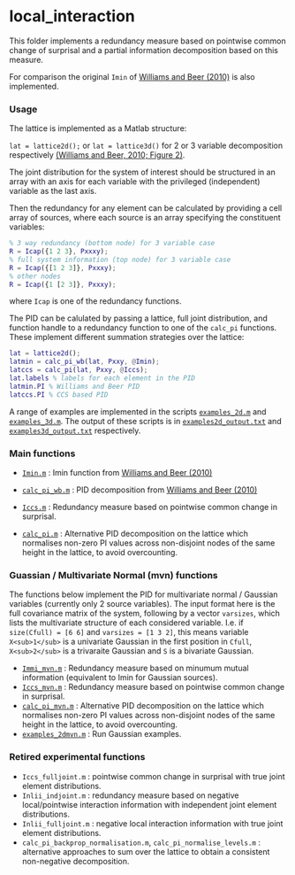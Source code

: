 # local_interaction

This folder implements a redundancy measure based on pointwise common change of surprisal and a partial information decomposition based on this measure.

For comparison the original `Imin` of [Williams and Beer (2010)](http://arxiv.org/abs/1004.2515) is also implemented.

### Usage

The lattice is implemented as a Matlab structure:

`lat = lattice2d();` or `lat = lattice3d()` for 2 or 3 variable decomposition respectively [(Williams and Beer, 2010; Figure 2)](http://arxiv.org/abs/1004.2515).

The joint distribution for the system of interest should be structured in an array with an axis for each variable with the privileged (independent) variable as the last axis.

Then the redundancy for any element can be calculated by providing a cell array of sources, where each source is an array specifying the constituent variables:

```matlab
% 3 way redundancy (bottom node) for 3 variable case
R = Icap({1 2 3}, Pxxxy);
% full system information (top node) for 3 variable case
R = Icap({[1 2 3]}, Pxxxy);
% other nodes
R = Icap({1 [2 3]}, Pxxxy);
```

where `Icap` is one of the redundancy functions.

The PID can be calulated by passing a lattice, full joint distribution, and function handle to a redundancy function to one of the `calc_pi` functions. 
These implement different summation strategies over the lattice:

```matlab
lat = lattice2d();
latmin = calc_pi_wb(lat, Pxxy, @Imin);
latccs = calc_pi(lat, Pxxy, @Iccs);
lat.labels % labels for each element in the PID
latmin.PI % Williams and Beer PID
latccs.PI % CCS based PID
```

A range of examples are implemented in the scripts [`examples_2d.m`](examples_2d.m) and [`examples_3d.m`](examples_3d.m). 
The output of these scripts is in [`examples2d_output.txt`](examples2d_output.txt) and [`examples3d_output.txt`](examples3d_output.txt) respectively.


### Main functions

- [`Imin.m`](Imin.m) : Imin function from [Williams and Beer (2010)](http://arxiv.org/abs/1004.2515)
- [`calc_pi_wb.m`](calc_pi_wb.m) : PID decomposition from [Williams and Beer (2010)](http://arxiv.org/abs/1004.2515)

- [`Iccs.m`](Iccs.m) : Redundancy measure based on pointwise common change in surprisal.
- [`calc_pi.m`](calc_pi.m) : Alternative PID decomposition on the lattice which normalises non-zero PI values across non-disjoint nodes of the same height in the lattice, to avoid overcounting.

### Guassian / Multivariate Normal (mvn) functions

The functions below implement the PID for multivariate normal / Gaussian variables (currently only 2 source variables). The input format here is the full covariance matrix of the system, following by a vector `varsizes`, which lists the multivariate structure of each considered variable. I.e. if `size(Cfull) = [6 6]` and `varsizes = [1 3 2]`, this means variable `X<sub>1</sub>` is a univariate Gaussian in the first position in `Cfull`, `X<sub>2</sub>` is a trivaraite Gaussian and `S` is a bivariate Gaussian.

- [`Immi_mvn.m`](Immi_mvn.m) : Redundancy measure based on minumum mutual information (equivalent to Imin for Gaussian sources).
- [`Iccs_mvn.m`](Iccs_mvn.m) : Redundancy measure based on pointwise common change in surprisal.
- [`calc_pi_mvn.m`](calc_pi_mvn.m) : Alternative PID decomposition on the lattice which normalises non-zero PI values across non-disjoint nodes of the same height in the lattice, to avoid overcounting.
- [`examples_2dmvn.m`](examples_2dmvn.m) : Run Gaussian examples.


### Retired experimental functions

- `Iccs_fulljoint.m` : pointwise common change in surprisal with true joint element distributions.
- `Inlii_indjoint.m` : redundancy measure based on negative local/pointwise interaction information with independent joint element distributions.
- `Inlii_fulljoint.m` : negative local interaction information with true joint element distributions.
- `calc_pi_backprop_normalisation.m`, `calc_pi_normalise_levels.m` : alternative approaches to sum over the lattice to obtain a consistent non-negative decomposition.

